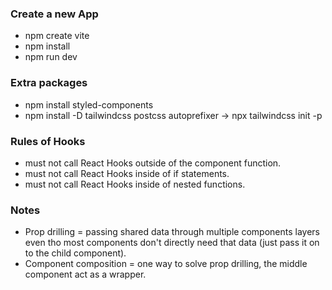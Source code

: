 ### Create a new App 

- npm create vite 
- npm install 
- npm run dev 

### Extra packages 

- npm install styled-components 
- npm install -D tailwindcss postcss autoprefixer -> npx tailwindcss init -p 

### Rules of Hooks 

- must not call React Hooks outside of the component function. 
- must not call React Hooks inside of if statements. 
- must not call React Hooks inside of nested functions. 

### Notes

- Prop drilling = passing shared data through multiple components layers even tho most components don't directly need that data (just pass it on to the child component).
- Component composition = one way to solve prop drilling, the middle component act as a wrapper.